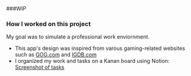 ###WIP

### How I worked on this project

My goal was to simulate a professional work enviornment. 

* This app's design was inspired from varous gaming-related websites such as [GOG.com](https://www.gog.com/) and [IGDB.com](https://www.igdb.com/games/the-legend-of-zelda-breath-of-the-wild)
* I organized my work and tasks on a Kanan board using Notion: [Screenshot of tasks]()

